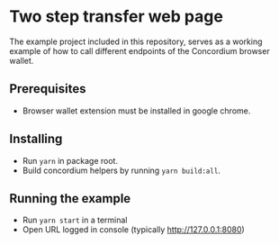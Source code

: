# Two step transfer web page

The example project included in this repository, serves as a working example of how to call different endpoints of the Concordium browser wallet.

## Prerequisites

-   Browser wallet extension must be installed in google chrome.

## Installing

-   Run `yarn` in package root.
-   Build concordium helpers by running `yarn build:all`.

## Running the example

-   Run `yarn start` in a terminal
-   Open URL logged in console (typically http://127.0.0.1:8080)
